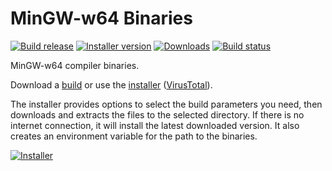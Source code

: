# MinGW-w64 Binaries

[![Build release](https://img.shields.io/github/v/release/niXman/mingw-builds-binaries)](https://github.com/niXman/mingw-builds-binaries/releases/latest)
[![Installer version](https://img.shields.io/badge/installer-v1.1-blue)](https://github.com/KaioHSG/mingw-builds-binaries-installer/archive/refs/heads/installer.zip)
[![Downloads](https://img.shields.io/github/downloads/niXman/mingw-builds-binaries/total)](https://github.com/niXman/mingw-builds-binaries/releases)
[![Build status](https://github.com/niXman/mingw-builds-binaries/actions/workflows/build.yml/badge.svg)](https://github.com/niXman/mingw-builds-binaries/actions/workflows/build.yml)

MinGW-w64 compiler binaries.

Download a [build](https://github.com/niXman/mingw-builds-binaries/releases/latest) or use the [installer](https://github.com/KaioHSG/mingw-builds-binaries-installer/archive/refs/heads/installer.zip) ([VirusTotal](https://www.virustotal.com/gui/file/318ccbfa784e895197f3b18f868b500b8fdca6f81c6a4f1ff70e4eaa24937e4d)).

The installer provides options to select the build parameters you need, then downloads and extracts the files to the selected directory. If there is no internet connection, it will install the latest downloaded version.
It also creates an environment variable for the path to the binaries.

[![Installer](https://github.com/user-attachments/assets/c17a1aa3-0e61-41e0-9bb9-ffa9d333af67)](#)
